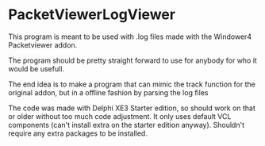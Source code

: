 # PacketViewerLogViewer

This program is meant to be used with .log files made with the Windower4 Packetviewer addon.

The program should be pretty straight forward to use for anybody for who it would be usefull.

The end idea is to make a program that can mimic the track function for the original addon, but in a offline fashion by parsing the log files

The code was made with Delphi XE3 Starter edition, so should work on that or older without too much code adjustment.
It only uses default VCL components (can't install extra on the starter edition anyway). Shouldn't require any extra packages to be installed.
